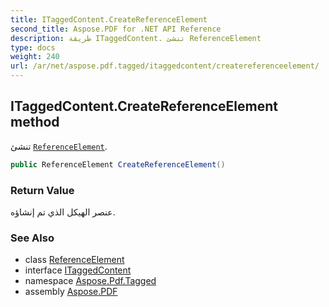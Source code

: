 ```yaml
---
title: ITaggedContent.CreateReferenceElement
second_title: Aspose.PDF for .NET API Reference
description: طريقة ITaggedContent. تنشئ ReferenceElement
type: docs
weight: 240
url: /ar/net/aspose.pdf.tagged/itaggedcontent/createreferenceelement/
---
```

## ITaggedContent.CreateReferenceElement method

تنشئ [`ReferenceElement`](../../../aspose.pdf.logicalstructure/referenceelement/).

```csharp
public ReferenceElement CreateReferenceElement()
```

### Return Value

عنصر الهيكل الذي تم إنشاؤه.

### See Also

* class [ReferenceElement](../../../aspose.pdf.logicalstructure/referenceelement/)
* interface [ITaggedContent](../)
* namespace [Aspose.Pdf.Tagged](../../../aspose.pdf.tagged/)
* assembly [Aspose.PDF](../../../)